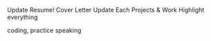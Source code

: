 Update Resume!
Cover Letter 
Update Each Projects & Work
Highlight everything

coding, practice speaking
